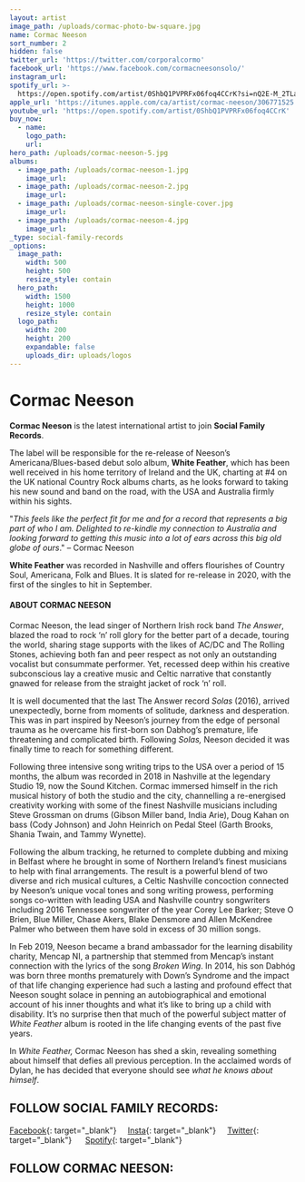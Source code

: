 ```yaml
---
layout: artist
image_path: /uploads/cormac-photo-bw-square.jpg
name: Cormac Neeson
sort_number: 2
hidden: false
twitter_url: 'https://twitter.com/corporalcormo'
facebook_url: 'https://www.facebook.com/cormacneesonsolo/'
instagram_url:
spotify_url: >-
  https://open.spotify.com/artist/0ShbQ1PVPRFx06foq4CCrK?si=nQ2E-M_2TLaOSni-YbwaDA
apple_url: 'https://itunes.apple.com/ca/artist/cormac-neeson/306771525'
youtube_url: 'https://open.spotify.com/artist/0ShbQ1PVPRFx06foq4CCrK'
buy_now:
  - name:
    logo_path:
    url:
hero_path: /uploads/cormac-neeson-5.jpg
albums:
  - image_path: /uploads/cormac-neeson-1.jpg
    image_url:
  - image_path: /uploads/cormac-neeson-2.jpg
    image_url:
  - image_path: /uploads/cormac-neeson-single-cover.jpg
    image_url:
  - image_path: /uploads/cormac-neeson-4.jpg
    image_url:
_type: social-family-records
_options:
  image_path:
    width: 500
    height: 500
    resize_style: contain
  hero_path:
    width: 1500
    height: 1000
    resize_style: contain
  logo_path:
    width: 200
    height: 200
    expandable: false
    uploads_dir: uploads/logos
---
```


# Cormac Neeson

**Cormac Neeson** is the latest international artist to join **Social Family Records**.

The label will be responsible for the re-release of Neeson’s Americana/Blues-based debut solo album, **White Feather**, which has been well received in his home territory of Ireland and the UK, charting at \#4 on the UK national Country Rock albums charts, as he looks forward to taking his new sound and band on the road, with the USA and Australia firmly within his sights.

"*This feels like the perfect fit for me and for a record that represents a big part of who I am. Delighted to re-kindle my connection to Australia and looking forward to getting this music into a lot of ears across this big old globe of ours*." – Cormac Neeson

**White Feather** was recorded in Nashville and offers flourishes of Country Soul, Americana, Folk and Blues. It is slated for re-release in 2020, with the first of the singles to hit in September.

#### **ABOUT CORMAC NEESON**

Cormac Neeson, the lead singer of Northern Irish rock band *The Answer*, blazed the road to rock ‘n’ roll glory for the better part of a decade, touring the world, sharing stage supports with the likes of AC/DC and The Rolling Stones, achieving both fan and peer respect as not only an outstanding vocalist but consummate performer. Yet, recessed deep within his creative subconscious lay a creative music and Celtic narrative that constantly gnawed for release from the straight jacket of rock ‘n’ roll.

It is well documented that the last The Answer record *Solas* (2016), arrived unexpectedly, borne from moments of solitude, darkness and desperation. This was in part inspired by Neeson’s journey from the edge of personal trauma as he overcame his first-born son Dabhog’s premature, life threatening and complicated birth. Following *Solas,* Neeson decided it was finally time to reach for something different.

Following three intensive song writing trips to the USA over a period of 15 months, the album was recorded in 2018 in Nashville at the legendary Studio 19, now the Sound Kitchen. Cormac immersed himself in the rich musical history of both the studio and the city, channelling a re-energised creativity working with some of the finest Nashville musicians including Steve Grossman on drums (Gibson Miller band, India Arie), Doug Kahan on bass (Cody Johnson) and John Heinrich on Pedal Steel (Garth Brooks, Shania Twain, and Tammy Wynette).

Following the album tracking, he returned to complete dubbing and mixing in Belfast where he brought in some of Northern Ireland’s finest musicians to help with final arrangements. The result is a powerful blend of two diverse and rich musical cultures, a Celtic Nashville concoction connected by Neeson’s unique vocal tones and song writing prowess, performing songs co-written with leading USA and Nashville country songwriters including 2016 Tennessee songwriter of the year Corey Lee Barker; Steve O Brien, Blue Miller, Chase Akers, Blake Densmore and Allen McKendree Palmer who between them have sold in excess of 30 million songs.

In Feb 2019, Neeson became a brand ambassador for the learning disability charity, Mencap NI, a partnership that stemmed from Mencap’s instant connection with the lyrics of the song *Broken Wing*. In 2014, his son Dabh&oacute;g was born three months prematurely with Down’s Syndrome and the impact of that life changing experience had such a lasting and profound effect that Neeson sought solace in penning an autobiographical and emotional account of his inner thoughts and what it’s like to bring up a child with disability. It’s no surprise then that much of the powerful subject matter of *White Feather* album is rooted in the life changing events of the past five years.

In *White Feather,* Cormac Neeson has shed a skin, revealing something about himself that defies all previous perception. In the acclaimed words of Dylan, he has decided that everyone should see *what he knows about himself*.

## **FOLLOW SOCIAL FAMILY RECORDS:**

[Facebook](https://www.facebook.com/socialfamilyrecords/){: target="_blank"}&nbsp; &nbsp; &nbsp;[Insta](https://www.instagram.com/socialfamilyrecords/){: target="_blank"}&nbsp; &nbsp; &nbsp;[Twitter](https://twitter.com/SocialFamilyREC){: target="_blank"}&nbsp; &nbsp; &nbsp;&nbsp;[Spotify](https://open.spotify.com/user/socialfamilyrecords?si=jBde7q3FTHmYB6KTk-JWNA){: target="_blank"}

## **FOLLOW CORMAC NEESON:**
